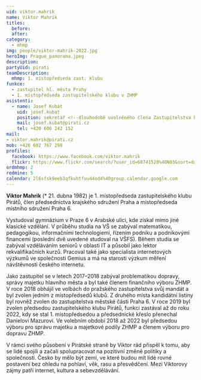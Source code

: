 ```yaml
---
uid: viktor.mahrik
name: Viktor Mahrik
titles:
  before: 
  after:
category:          
  - mhmp
img: people/viktor-mahrik-2022.jpg
heroImg: Prague_panorama.jpeg
description: 
partyUid: pirati
teamDescription:
  mhmp: 1. místopředseda zast. klubu
funkce: 
  - zastupitel hl. města Prahy
  - 1. místopředseda zastupitelského klubu v ZHMP
asistenti:
  - name: Josef Kubát
    uid: josef.kubat
    position: sekretář <!--dlouhodobě uvolněného člena Zastupitelstva hl. m. Prahy Viktora Mahrika-->
    mail: josef.kubat@pirati.cz
    tel: +420 606 242 152
mail:
- viktor.mahrik@pirati.cz
mob: +420 602 767 298
profiles:
  facebook: https://www.facebook.com/viktor.mahrik
  flickr: https://www.flickr.com/search/?user_id=68741528%40N03&sort=date-taken-desc&text=viktor%20mahrik&view_all=1
ordmhmp: 2
redmine: 5
calendar: 2l6sfsk9eeb3qfkuhtfuu44od4%40group.calendar.google.com
---
```


**Viktor Mahrik** (* 21. dubna 1982) je 1. místopředseda zastupitelského klubu Pirátů, člen předsednictva krajského sdružení Praha a místopředseda místního sdružení Praha 6. 

Vystudoval gymnázium v Praze 6 v Arabské ulici, kde získal mimo jiné klasické vzdělání. V průběhu studia na VŠ se zabýval matematikou, pedagogikou, informačními technologiemi, řízením podniku a podnikovými financemi (poslední dvě uvedené studoval na VŠFS). Během studia se zabýval vzděláváním seniorů v oblasti IT a působil jako lektor rekvalifikačních kurzů. Pracoval také jako specialista internetových výzkumů ve společnosti Gemius a má na starosti výzkum měření návštěvnosti českého internetu.

Jako zastupitel se v letech 2017–2018 zabýval problematikou dopravy, správy majetku hlavního města a byl také členem finančního výboru ZHMP. V roce 2018 obhájil ve volbách do pražského zastupitelstva svůj mandát a byl zvolen jedním z místopředsedů klubů. Z druhého místa kandidátní listiny byl rovněž zvolen do zastupitelstva městské části Praha 6. V roce 2019 byl zvolen předsedou zastupitelského klubu Pirátů, funkci zastával až do roku 2022, kdy se stal 1. místopředsedou a předsednické křeslo přenechal Danielovi Mazurovi. Ve volebním období 2018 až 2022 byl předsedou výboru pro správu majetku a majetkové podíly ZHMP a členem výboru pro dopravu ZHMP.

V rámci svého působení v Pirátské straně by Viktor rád přispěl k tomu, aby se lidé spojili a začali spolupracovat na pozitivní změně politiky a společnosti. Česko by mělo být zemí, ve které budou mít lidé rovné postavení bez ohledu na pohlaví, věk, rasu a přesvědčení. Mezi Viktorovy zájmy patří internet, kultura a sebevzdělávání.
